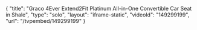 {
    "title": "Graco 4Ever Extend2Fit Platinum All-in-One Convertible Car Seat in Shale",
    "type": "solo",
    "layout": "iframe-static",
    "videoId": "149299199",
    "url": "\/tvpembed\/149299199"
}